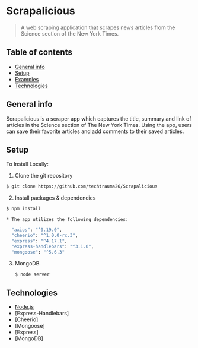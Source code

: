 # Scrapalicious

> A web scraping application that scrapes news articles from the Science section of the New York Times.

## Table of contents

* [General info](#general-info)
* [Setup](#setup)
* [Examples](#examples)
* [Technologies](#technologies)

## General info

Scrapalicious is a scraper app which captures the title, summary and link of articles in the Science section of The New York Times. Using the app, users can save their favorite articles and add comments to their saved articles. 

## Setup

To Install Locally:

1. Clone the git repository 

```sh
$ git clone https://github.com/techtrauma26/Scrapalicious
```
2. Install packages & dependencies 

```sh
$ npm install
```
    * The app utilizes the following dependencies:

  ```sh
    "axios": "^0.19.0",
    "cheerio": "^1.0.0-rc.3",
    "express": "^4.17.1",
    "express-handlebars": "^3.1.0",
    "mongoose": "^5.6.3"
 ```
 3. MongoDB 
    ```sh
    $ node server
    ```


## Technologies

* [Node.js](https://nodejs.org/)
* [Express-Handlebars]
* [Cheerio]
* [Mongoose]
* [Express]
* [MongoDB]